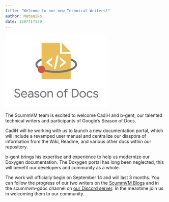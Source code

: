 ```yaml
---
title: "Welcome to our new Technical Writers!"
author: Mataniko
date: 1597717139
---
```


![GSoD Logo](/data/news/GSoD2020Logo.png)

The ScummVM team is excited to welcome CadiH and b-gent, our talented technical writers and participants of Google’s Season of Docs.

CadiH will be working with us to launch a new documentation portal, which will include a revamped user manual and centralize our diaspora of information from the Wiki, Readme, and various other docs within our repository. 

b-gent brings his expertise and experience to help us modernize our Doxygen documentation. The Doxygen portal has long been neglected, this will benefit our developers and community as a whole.

The work will officially begin on September 14 and will last 3 months. You can follow the progress of our two writers on the [ScummVM Blogs](https://planet.scummvm.org) and in the scummvm-gdoc channel on [our Discord server](https://discord.gg/4cDsMNtcpG). In the meantime join us in welcoming them to our community.
